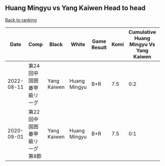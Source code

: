 ## Huang Mingyu vs Yang Kaiwen Head to head

[Back to ranking](../../index.md)




| **Date** | **Comp** | **Black** | **White** | **Game Result** | **Komi** | **Cumulative Huang Mingyu Vs Yang Kaiwen** | **Huang Mingyu Streak** | **Yang Kaiwen Streak** | 
| --- | --- | --- | --- | --- | --- | --- | --- | --- |
| 2022-08-11 | 第24回中国囲碁甲級リーグ | Yang Kaiwen | Huang Mingyu | B+R | 7.5 | 0:2 | 0 | 2 | 
| 2020-09-01 | 第22回中国囲碁甲級リーグ第8節 | Yang Kaiwen | Huang Mingyu | B+R | 7.5 | 0:1 | 0 | 1 |




